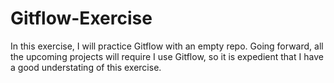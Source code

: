 # Gitflow-Exercise
In this exercise, I will practice Gitflow with an empty repo. Going forward, all the upcoming projects will require I use Gitflow, so it is expedient that I have a good understating of this exercise. 
